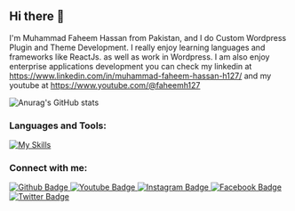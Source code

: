 ## Hi there 👋

I'm Muhammad Faheem Hassan from Pakistan, and I do Custom Wordpress Plugin and Theme Development. I really enjoy learning languages and frameworks like ReactJs. as well as work in Wordpress. I am also enjoy enterprise applications development you can check my linkedin at https://www.linkedin.com/in/muhammad-faheem-hassan-h127/ and my youtube at https://www.youtube.com/@faheemh127 

![Anurag's GitHub stats](https://github-readme-stats.vercel.app/api?username=faheemh127&show_icons=true&bg_color=00000000)


### Languages and Tools:
[![My Skills](https://skillicons.dev/icons?i=wordpress,html,css,bootstrap,react,scss,git,postman,php,mysql&perline=5)](https://skillicons.dev)


### Connect with me:
<div id="badges">
  <a href="https://github.com/axiftaj">
    <img src="https://img.shields.io/badge/Github-white?style=for-the-badge&logo=Github&logoColor=black" alt="Github Badge"/>
  </a>
  <a href="https://www.youtube.com/channel/UCzvRaprYPhvAplMK36Gu0kw">
    <img src="https://img.shields.io/badge/YouTube-red?style=for-the-badge&logo=youtube&logoColor=white" alt="Youtube Badge"/>
  </a>
   <a href="https://www.instagram.com/axif_taj">
    <img src="https://img.shields.io/badge/Instagram-purple?style=for-the-badge&logo=instagram&logoColor=white" alt="Instagram Badge"/>
  </a>
   <a href="https://fb.com/aaxiftaj">
    <img src="https://img.shields.io/badge/Facebook-blue?style=for-the-badge&logo=facebook&logoColor=white" alt="Facebook Badge"/>
  </a>
   <a href="https://twitter.com/axiftaj">
    <img src="https://img.shields.io/badge/Twitter-blue?style=for-the-badge&logo=twitter&logoColor=white" alt="Twitter Badge"/>
  </a>
</div>

